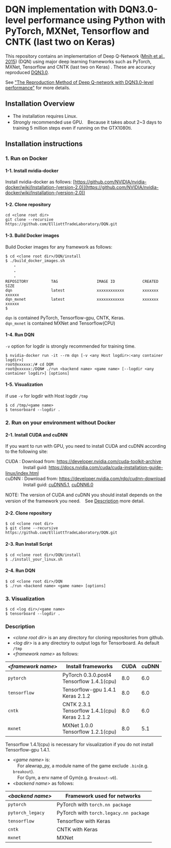 # DQN implementation with DQN3.0-level performance using Python with PyTorch, MXNet, Tensorflow and CNTK (last two on Keras)

This repository contains an implementation of Deep Q-Network ([Mnih et al., 2015](https://www.nature.com/articles/nature14236)) (DQN) using major deep learning frameworks such as PyTorch, MXNet, Tensorflow and CNTK (last two on Keras) .
These are accuracy reproduced [DQN3.0](https://github.com/deepmind/dqn).

See ["The Reproduction Method of Deep Q-network with DQN3.0-level performance"](https://elliotttradelaboratory.github.io/DQN/) for more details.

## Installation Overview

* The installation requires Linux.<br>
* Strongly recommended use GPU.　Because it takes about 2~3 days to training 5 million steps even if running on the GTX1080ti.

## Installation instructions

### 1. Run on Docker

#### 1-1. Install nvidia-docker

Install nvidia-docker as follows:
[https://github.com/NVIDIA/nvidia-docker/wiki/Installation-(version-2.0)](https://github.com/NVIDIA/nvidia-docker/wiki/Installation-(version-2.0))

#### 1-2. Clone repository

```
cd <clone root dir>
git clone --recursive https://github.com/ElliottTradeLaboratory/DQN.git
```

#### 1-3. Build Docker images

Build Docker images for any framework as follows:
```
$ cd <clone root dir>/DQN/install
$ ./build_docker_images.sh
　　・
　　・
　　・
REPOSITORY          TAG                 IMAGE ID            CREATED             SIZE
dqn                 latest              xxxxxxxxxxxx        xxxxxxx             xxxxxx
dqn_mxnet           latest              xxxxxxxxxxxx        xxxxxxx             xxxxxx
$
```
`dqn` is contained PyTorch, Tensorflow-gpu, CNTK, Keras.<br>
`dqn_mxnet` is contained MXNet and Tensorflow(CPU)

#### 1-4. Run DQN
`-v` option for logdir is strongly recommended for training time.

```
$ nvidia-docker run -it --rm dqn [-v <any Host logdir>:<any container logdir>]
root@xxxxxx:/# cd DQM
root@xxxxxx:/DQN# ./run <backend name> <game name> [--logdir <any container logdir>] [options]
```

#### 1-5. Visualization

if use `-v` for logdir with Host logdir `/tmp`
```
$ cd /tmp/<game name>
$ tensorboard --logdir .
```

### 2. Run on your environment without Docker

#### 2-1. Install CUDA and cuDNN

If you want to run with GPU, you need to install CUDA and cuDNN according to the following site:

CUDA  : Download from: https://developer.nvidia.com/cuda-toolkit-archive<br>
　　　　Install guid: https://docs.nvidia.com/cuda/cuda-installation-guide-linux/index.html<br>
cuDNN : Download from: https://developer.nvidia.com/rdp/cudnn-download<br>
　　　　Install guid: [cuDNN5.1](http://developer2.download.nvidia.com/compute/machine-learning/cudnn/secure/v5.1/prod/doc/cudnn_install.txt?4Y7u0FqHrotFcmVuCKOpM2anE-n8iMSBbn9WCrSMFTUFQzXCSGfEIkdPvFi0yoyTYBTKJzIiKiVwvgSYDqnfDzpew8WT1PdIAnXOeStXoMX2meBxzvBWZmNaVc3dt5u8Cv96mWCoTVp87ppWFM22UG1vqwAgwu4pR-W7m7fuHGOfIMYr), [cuDNN6.0](http://developer2.download.nvidia.com/compute/machine-learning/cudnn/secure/v6/prod/Doc/cudnn_install-2.txt?5e1fCcgO0eYlHY7zwZH-LBiJJBZRX4pF_wv1Gf3hq1lpsF6Q0pvkc0BkdZKVwfxaT-m8iAjLn0ZV6NRh_-jGp8GCMDnmUmCHtxQ82UQnwQVlrzZebTFGRm5q90Ic8S7UC2SMG0Z-NXlwLQfqOpr7l6YErWhJB1Ai2dc4ggsXjPFAtEx_)

NOTE: The version of CUDA and cuDNN you should install depends on the version of the framework you need.　See [Description](#description) more detail.

#### 2-2. Clone repository

```
$ cd <clone root dir>
$ git clone --recursive https://github.com/ElliottTradeLaboratory/DQN.git
```

#### 2-3. Run Install Script

```
$ cd <clone root dir>/DQN/install
$ ./install_your_linux.sh
```

#### 2-4. Run DQN

```
$ cd <clone root dir>/DQN
$ ./run <backend name> <game name> [options]
```

### 3. Visualization

```
$ cd <log dir>/<game name>
$ tensorboard --logdir .
```

### Description
* _\<clone root dir\>_ is an any directory for cloning repositories from github.<br>
* _\<log dir\>_ is a any directory to output logs for Tensorboard. As default `/tmp`<br>
* _\<framework name\>_ as follows:

_\<framework name\>_ | Install frameworks| CUDA | cuDNN
---------------|-----|-----|-----
`pytorch` | PyTorch 0.3.0.post4<br> Tensorflow 1.4.1(cpu) | 8.0 | 6.0 
`tensorflow` | Tensorflow-gpu 1.4.1<br>Keras 2.1.2 | 8.0 | 6.0
`cntk` | CNTK 2.3.1<br> Tensorflow 1.4.1(cpu)<br>Keras 2.1.2 | 8.0 | 6.0
`mxnet` | MXNet 1.0.0<br> Tensorflow 1.2.1(cpu) | 8.0 | 5.1

Tensorflow 1.4.1(cpu) is necessary for visualization if you do not install Tensorflow-gpu 1.4.1.

* _\<game name\>_ is:<br>
　For alewrap_py,  a module name of the game exclude `.bin`(e.g. `breakout`).<br>
　For Gym, a env name of Gym(e.g. `Breakout-v0`).<br>
* _\<backend name\>_ as follows:

_\<backend name\>_ | Framework used for networks
---------------|----------
`pytorch` | PyTorch with `torch.nn package`
`pytorch_legacy` | PyTorch with `torch.legacy.nn package`
`tensorflow` | Tensorflow with Keras
`cntk` | CNTK with Keras
`mxnet` | MXNet
